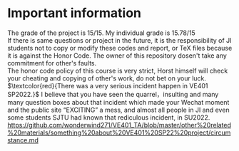 # Important information
The grade of the project is 15/15. My individual grade is 15.78/15\
If there is same questions or project in the future, it is the responsibility of JI students not to copy or modify these codes and report, or TeX files because it is against the Honor Code. The owner of this repository dosen't take any commitment for other's faults.\
The honor code policy of this course is very strict, Horst himself will check your cheating and copying of other's work, do not bet on your luck.\
$\textcolor{red}{There was a very serious incident happen in VE401 SP2022.}$
I believe that you have seen the quarrel，insulting and many many question boxes about that incident which made your Wechat moment and the public site “EXCITING” a mess, and almost all people in JI and even some students SJTU had known that rediculous incident, in SU2022.
https://github.com/wonderwind271/VE401_TA/blob/master/other%20related%20materials/something%20about%20VE401%20SP22%20project/circumstance.md

